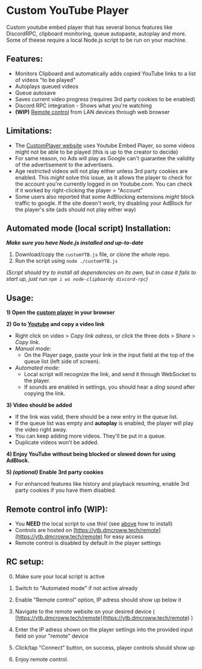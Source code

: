 # Custom YouTube Player
Custom youtube embed player that has several bonus features like DiscordRPC, clipboard monitoring, queue autopaste, autoplay and more. Some of theese require a local Node.js script to be run on your machine. 

## Features:

- Monitors Clipboard and automatically adds copied YouTube links to a list of videos "to be played"
- Autoplays queued videos
- Queue autosave
- Saves current video progress (requires 3rd party cookies to be enabled)
- Discord RPC integration - Shows what you're watching
- **(WIP)** [Remote control](#remote-control-info-wip) from LAN devices through web browser

## Limitations:

- The [CustomPlayer website](https://ytb.dmcroww.tech) uses Youtube Embed Player, so some videos might not be able to be played (this is up to the creator to decide)
- For same reason, no Ads will play as Google can't guarantee the validity of the advertisement to the advertisers.
- Age restricted videos will not play either unless 3rd party cookies are enabled. This *might* solve this issue, as it allows the player to check for the account you're currently logged in on Youtube.com. You can check if it worked by right-clicking the player > "Account"
- Some users also reported that some AdBlocking extensions *might* block traffic to google. If the site doesn't work, try disabling your AdBlock for the player's site (ads should not play either way)

## Automated mode (local script) Installation:

***Make sure you have Node.js installed and up-to-date***
1) Download/copy the `customYTB.js` file, or clone the whole repo.
2) Run the script using `node ./customYTB.js`

*(Script should try to install all dependencies on its own, but in case it fails to start up, just run `npm i ws node-clipboardy discord-rpc`)*

## Usage:

**1) Open the [custom player](https://ytb.dmcroww.tech) in your browser**

**2) Go to [Youtube](https://youtube.com) and copy a video link**
   - Right click on video > *Copy link adress*, or click the three dots > *Share* > *Copy link*. 
   - *Manual mode*:
      - On the Player page, paste your link in the input field at the top of the queue list (left side of screen).
   - *Automated mode*:
	  - Local script will recognize the link, and send it through WebSocket to the player. 
      - If sounds are enabled in settings, you should hear a *ding* sound after copying the link. 

**3) Video should be added**
   - If the link was valid, there should be a new entry in the queue list.
   - If the queue list was empty and **autoplay** is enabled, the player will play the video right away.
   - You can keep adding more videos. They'll be put in a queue.
   - Duplicate videos won't be added.

**4) Enjoy YouTube without being blocked or slowed down for using AdBlock.**

**5) *(optional)* Enable 3rd party cookies**
   - For enhanced features like history and playback resuming, enable 3rd party cookies if you have them disabled.


## Remote control info (WIP):

- You **NEED** the local script to use this! (see [above](#automated-mode-local-script-installation) how to install)
- Controls are hosted on [https://ytb.dmcroww.tech/remote](https://ytb.dmcroww.tech/remote) for easy access
- Remote control is disabled by default in the player settings

## RC setup:

0) Make sure your local script is active

1) Switch to "Automated mode" if not active already

2) Enable "Remote control" option, IP adress should show up below it

3) Navigate to the remote website on your desired device ( [https://ytb.dmcroww.tech/remote](https://ytb.dmcroww.tech/remote) )

4) Enter the IP adress shown on the player settings into the provided input field on your "remote" device

5) Click/tap "Connect" button, on success, player controls should show up

6) Enjoy remote control.